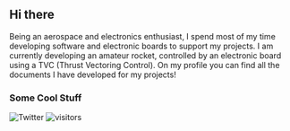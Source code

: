 ## Hi there

Being an aerospace and electronics enthusiast, I spend most of my time developing software and electronic boards to support my projects.
I am currently developing an amateur rocket, controlled by an electronic board using a TVC (Thrust Vectoring Control).
On my profile you can find all the documents I have developed for my projects!

### Some Cool Stuff
![Twitter](https://img.shields.io/twitter/url?url=https%3A%2F%2Ftwitter.com%2Fase_rl)
![visitors](https://visitor-badge.glitch.me/badge?page_id=novus-alex.novus-alex)
